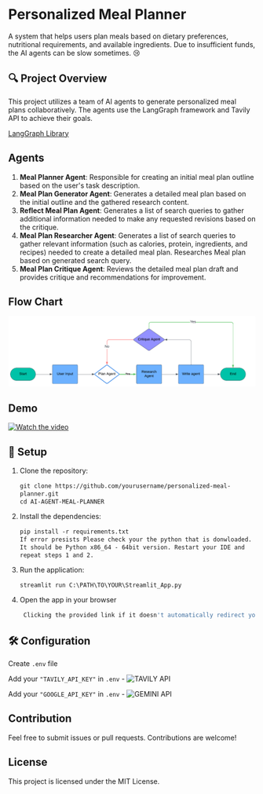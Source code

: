 # Personalized Meal Planner

A system that helps users plan meals based on dietary preferences, nutritional requirements, and available ingredients. Due to insufficient funds, the AI agents can be slow sometimes. 😢

## 🔍 Project Overview

This project utilizes a team of AI agents to generate personalized meal plans collaboratively. The agents use the LangGraph framework and Tavily API to achieve their goals.

[LangGraph Library](https://github.com/langchain-ai/langgraph)

## Agents

1. **Meal Planner Agent**: Responsible for creating an initial meal plan outline based on the user's task description.
2. **Meal Plan Generator Agent**: Generates a detailed meal plan based on the initial outline and the gathered research content.
3. **Reflect Meal Plan Agent**: Generates a list of search queries to gather additional information needed to make any requested revisions based on the critique.
4. **Meal Plan Researcher Agent**: Generates a list of search queries to gather relevant information (such as calories, protein, ingredients, and recipes) needed to create a detailed meal plan. Researches Meal plan based on generated search query.
5. **Meal Plan Critique Agent**: Reviews the detailed meal plan draft and provides critique and recommendations for improvement.

## Flow Chart

![Flowchart](./img/AI-Meal-Planner.png)

## Demo

[![Watch the video](https://img.youtube.com/vi/NvHDM1ozPrU/0.jpg)](https://www.youtube.com/watch?v=NvHDM1ozPrU)

## 🚀 Setup

1. Clone the repository:
    ```Terminal
    git clone https://github.com/yourusername/personalized-meal-planner.git
    cd AI-AGENT-MEAL-PLANNER
    ```


2. Install the dependencies:
    ```Terminal
    pip install -r requirements.txt
    If error presists Please check your the python that is donwloaded. 
    It should be Python x86_64 - 64bit version. Restart your IDE and repeat steps 1 and 2.
    ```

4. Run the application:
    ```Terminal
    streamlit run C:\PATH\TO\YOUR\Streamlit_App.py
    ```
5. Open the app in your browser
   ```sh
    Clicking the provided link if it doesn't automatically redirect you to it.
    ```

## 🛠️ Configuration

Create `.env` file

Add your `"TAVILY_API_KEY"` in `.env` - ![TAVILY API](https://tavily.com/)

Add your `"GOOGLE_API_KEY"` in `.env` - ![GEMINI API](https://aistudio.google.com/app/apikey)

## Contribution

Feel free to submit issues or pull requests. Contributions are welcome!

## License

This project is licensed under the MIT License.
